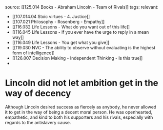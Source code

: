 source: [[125.014 Books - Abraham Lincoln - Team of Rivals]]
tags:
relevant:
- [[107.014.04 Stoic virtues - 4. Justice]]
- [[107.021 Philosophy - Rosenberg - Empathy]]
- [[116.032 Life Lessons - What do you want out of this life]]
- [[116.045 Life Lessons - If you ever have the urge to reply in a mean way]]
- [[116.049 Life Lessons - You get what you give]]
- [[119.030 NVC - The ability to observe without evaluating is the highest form of intelligence]]
- [[126.007 Decision Making - Independent Thinking - Is this true]]
- 

# Lincoln did not let ambition get in the way of decency

Although Lincoln desired success as fiercely as anybody, he never allowed it to get in the way of being a decent moral person. He was openhearted, empathetic, and kind to both his supporters and his rivals, especially with regards to the antislavery cause.
